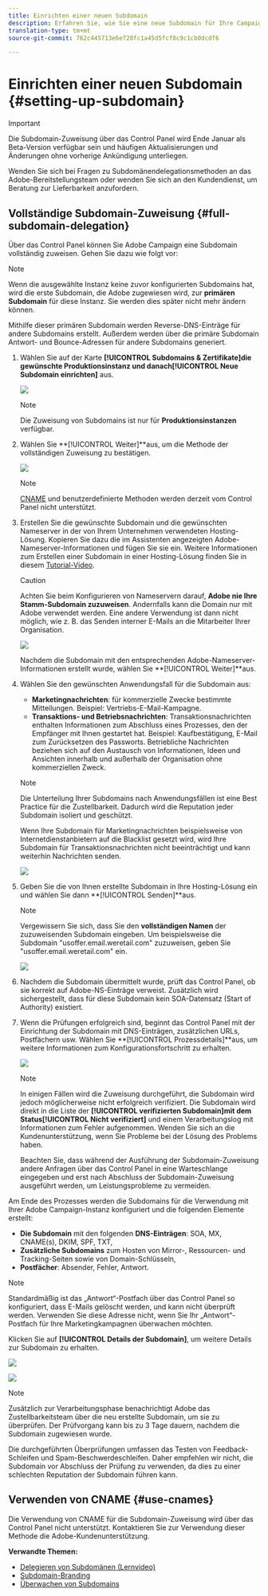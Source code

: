 ```yaml
---
title: Einrichten einer neuen Subdomain
description: Erfahren Sie, wie Sie eine neue Subdomain für Ihre Campaign-Instanz einrichten.
translation-type: tm+mt
source-git-commit: 762c445713e6e728fc1a45d5fcf8c9c1cb0dcdf6

---
```



# Einrichten einer neuen Subdomain {#setting-up-subdomain}

>[!IMPORTANT]
>
>Die Subdomain-Zuweisung über das Control Panel wird Ende Januar als Beta-Version verfügbar sein und häufigen Aktualisierungen und Änderungen ohne vorherige Ankündigung unterliegen.

Wenden Sie sich bei Fragen zu Subdomänendelegationsmethoden an das Adobe-Bereitstellungsteam oder wenden Sie sich an den Kundendienst, um Beratung zur Lieferbarkeit anzufordern.

## Vollständige Subdomain-Zuweisung {#full-subdomain-delegation}

Über das Control Panel können Sie Adobe Campaign eine Subdomain vollständig zuweisen. Gehen Sie dazu wie folgt vor:

>[!NOTE]
>
>Wenn die ausgewählte Instanz keine zuvor konfigurierten Subdomains hat, wird die erste Subdomain, die Adobe zugewiesen wird, zur **primären Subdomain** für diese Instanz. Sie werden dies später nicht mehr ändern können.
>
>Mithilfe dieser primären Subdomain werden Reverse-DNS-Einträge für andere Subdomains erstellt. Außerdem werden über die primäre Subdomain Antwort- und Bounce-Adressen für andere Subdomains generiert.

1. Wählen Sie auf der Karte **[!UICONTROL Subdomains &amp; Zertifikate]**die gewünschte Produktionsinstanz und danach**[!UICONTROL  Neue Subdomain einrichten]** aus.

   ![](assets/subdomain1.png)

   >[!NOTE]
   >
   >Die Zuweisung von Subdomains ist nur für **Produktionsinstanzen** verfügbar.

1. Wählen Sie **[!UICONTROL Weiter]**aus, um die Methode der vollständigen Zuweisung zu bestätigen.

   ![](assets/subdomain3.png)

   >[!NOTE]
   >
   >[CNAME](#use-cnames) und benutzerdefinierte Methoden werden derzeit vom Control Panel nicht unterstützt.

1. Erstellen Sie die gewünschte Subdomain und die gewünschten Nameserver in der von Ihrem Unternehmen verwendeten Hosting-Lösung. Kopieren Sie dazu die im Assistenten angezeigten Adobe-Nameserver-Informationen und fügen Sie sie ein. Weitere Informationen zum Erstellen einer Subdomain in einer Hosting-Lösung finden Sie in diesem [Tutorial-Video](https://video.tv.adobe.com/v/30175?captions=ger).

   >[!CAUTION]
   >
   >Achten Sie beim Konfigurieren von Nameservern darauf, **Adobe nie Ihre Stamm-Subdomain zuzuweisen**. Andernfalls kann die Domain nur mit Adobe verwendet werden. Eine andere Verwendung ist dann nicht möglich, wie z. B. das Senden interner E-Mails an die Mitarbeiter Ihrer Organisation.

   ![](assets/subdomain4.png)

   Nachdem die Subdomain mit den entsprechenden Adobe-Nameserver-Informationen erstellt wurde, wählen Sie **[!UICONTROL Weiter]**aus.

1. Wählen Sie den gewünschten Anwendungsfall für die Subdomain aus:

   * **Marketingnachrichten**: für kommerzielle Zwecke bestimmte Mitteilungen. Beispiel: Vertriebs-E-Mail-Kampagne.
   * **Transaktions- und Betriebsnachrichten**: Transaktionsnachrichten enthalten Informationen zum Abschluss eines Prozesses, den der Empfänger mit Ihnen gestartet hat. Beispiel: Kaufbestätigung, E-Mail zum Zurücksetzen des Passworts. Betriebliche Nachrichten beziehen sich auf den Austausch von Informationen, Ideen und Ansichten innerhalb und außerhalb der Organisation ohne kommerziellen Zweck.
   >[!NOTE]
   >
   >Die Unterteilung Ihrer Subdomains nach Anwendungsfällen ist eine Best Practice für die Zustellbarkeit. Dadurch wird die Reputation jeder Subdomain isoliert und geschützt.
   >
   >Wenn Ihre Subdomain für Marketingnachrichten beispielsweise von Internetdienstanbietern auf die Blacklist gesetzt wird, wird Ihre Subdomain für Transaktionsnachrichten nicht beeinträchtigt und kann weiterhin Nachrichten senden.

   ![](assets/subdomain5.png)

1. Geben Sie die von Ihnen erstellte Subdomain in Ihre Hosting-Lösung ein und wählen Sie dann **[!UICONTROL Senden]**aus.

   >[!NOTE]
   >
   > Vergewissern Sie sich, dass Sie den **vollständigen Namen** der zuzuweisenden Subdomain eingeben. Um beispielsweise die Subdomain &quot;usoffer.email.weretail.com&quot; zuzuweisen, geben Sie &quot;usoffer.email.weretail.com&quot; ein.

   ![](assets/subdomain6.png)

1. Nachdem die Subdomain übermittelt wurde, prüft das Control Panel, ob sie korrekt auf Adobe-NS-Einträge verweist. Zusätzlich wird sichergestellt, dass für diese Subdomain kein SOA-Datensatz (Start of Authority) existiert.

1. Wenn die Prüfungen erfolgreich sind, beginnt das Control Panel mit der Einrichtung der Subdomain mit DNS-Einträgen, zusätzlichen URLs, Postfächern usw. Wählen Sie **[!UICONTROL Prozessdetails]**aus, um weitere Informationen zum Konfigurationsfortschritt zu erhalten.

   ![](assets/subdomain7.png)

   >[!NOTE]
   >
   >In einigen Fällen wird die Zuweisung durchgeführt, die Subdomain wird jedoch möglicherweise nicht erfolgreich verifiziert. Die Subdomain wird direkt in die Liste der **[!UICONTROL verifizierten Subdomain]**mit dem Status**[!UICONTROL  Nicht verifiziert]** und einem Verarbeitungslog mit Informationen zum Fehler aufgenommen. Wenden Sie sich an die Kundenunterstützung, wenn Sie Probleme bei der Lösung des Problems haben.
   >
   >Beachten Sie, dass während der Ausführung der Subdomain-Zuweisung andere Anfragen über das Control Panel in eine Warteschlange eingegeben und erst nach Abschluss der Subdomain-Zuweisung ausgeführt werden, um Leistungsprobleme zu vermeiden.

Am Ende des Prozesses werden die Subdomains für die Verwendung mit Ihrer Adobe Campaign-Instanz konfiguriert und die folgenden Elemente erstellt:

* **Die Subdomain** mit den folgenden **DNS-Einträgen**: SOA, MX, CNAME(s), DKIM, SPF, TXT,
* **Zusätzliche Subdomains** zum Hosten von Mirror-, Ressourcen- und Tracking-Seiten sowie von Domain-Schlüsseln,
* **Postfächer**: Absender, Fehler, Antwort.

>[!NOTE]
>
>Standardmäßig ist das „Antwort“-Postfach über das Control Panel so konfiguriert, dass E-Mails gelöscht werden, und kann nicht überprüft werden. Verwenden Sie diese Adresse nicht, wenn Sie Ihr „Antwort“-Postfach für Ihre Marketingkampagnen überwachen möchten.


Klicken Sie auf **[!UICONTROL Details der Subdomain]**, um weitere Details zur Subdomain zu erhalten.

![](assets/subdomain_details_general.png)

![](assets/subdomains_details_senderinfo.png)

>[!NOTE]
>
>Zusätzlich zur Verarbeitungsphase benachrichtigt Adobe das Zustellbarkeitsteam über die neu erstellte Subdomain, um sie zu überprüfen. Der Prüfvorgang kann bis zu 3 Tage dauern, nachdem die Subdomain zugewiesen wurde.
>
>Die durchgeführten Überprüfungen umfassen das Testen von Feedback-Schleifen und Spam-Beschwerdeschleifen. Daher empfehlen wir nicht, die Subdomain vor Abschluss der Prüfung zu verwenden, da dies zu einer schlechten Reputation der Subdomain führen kann.

## Verwenden von CNAME {#use-cnames}

Die Verwendung von CNAME für die Subdomain-Zuweisung wird über das Control Panel nicht unterstützt. Kontaktieren Sie zur Verwendung dieser Methode die Adobe-Kundenunterstützung.

**Verwandte Themen:**

* [Delegieren von Subdomänen (Lernvideo)](https://docs.adobe.com/content/help/en/campaign-learn/campaign-standard-tutorials/administrating/control-panel/subdomain-delegation.html)
* [Subdomain-Branding](../../subdomains-certificates/using/subdomains-branding.md)
* [Überwachen von Subdomains](../../subdomains-certificates/using/monitoring-subdomains.md)